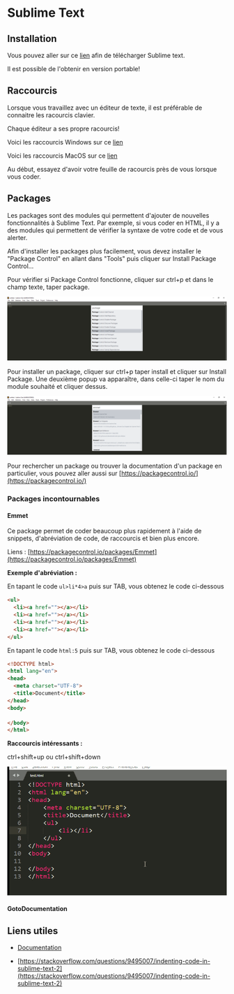 # Sublime Text

## Installation

Vous pouvez aller sur ce [lien](https://www.sublimetext.com) afin de télécharger Sublime text.

Il est possible de l'obtenir en version portable!

## Raccourcis

Lorsque vous travaillez avec un éditeur de texte, il est préférable de connaitre les racourcis clavier.

Chaque éditeur a ses propre racourcis!

Voici les raccourcis Windows sur ce [lien](sublime-text/pdf/racourcis-windows.pdf)

Voici les raccourcis MacOS sur ce [lien](sublime-text/pdf/racourcis-osx.pdf)

Au début, essayez d'avoir votre feuille de racourcis près de vous lorsque vous coder.


## Packages

Les packages sont des modules qui permettent d'ajouter de nouvelles fonctionnalités à Sublime Text. Par exemple, si vous coder en HTML, il y a des modules qui permettent de vérifier la syntaxe de votre code et de vous alerter.

Afin d'installer les packages plus facilement, vous devez installer le "Package Control" en allant dans "Tools" puis cliquer sur Install Package Control...

Pour vérifier si Package Control fonctionne, cliquer sur ctrl+p et dans le champ texte, taper package.

![cover](sublime-text/img/package-1.png)

Pour installer un package, cliquer sur ctrl+p taper install et cliquer sur Install Package. Une deuxième popup va apparaître, dans celle-ci taper le nom du module souhaité et cliquer dessus.

![cover](sublime-text/img/package-2.png)

Pour rechercher un package ou trouver la documentation d'un package en particulier, vous pouvez aller aussi sur [https://packagecontrol.io/](https://packagecontrol.io/)


### Packages incontournables


#### Emmet

Ce package permet de coder beaucoup plus rapidement à l'aide de snippets, d'abréviation de code, de raccourcis et bien plus encore.

Liens : [https://packagecontrol.io/packages/Emmet](https://packagecontrol.io/packages/Emmet)

**Exemple d'abréviation :**

En tapant le code ```ul>li*4>a``` puis sur TAB, vous obtenez le code ci-dessous

```html
<ul>
  <li><a href=""></a></li>
  <li><a href=""></a></li>
  <li><a href=""></a></li>
  <li><a href=""></a></li>
</ul>
```

En tapant le code ```html:5``` puis sur TAB, vous obtenez le code ci-dessous

```html
<!DOCTYPE html>
<html lang="en">
<head>
  <meta charset="UTF-8">
  <title>Document</title>
</head>
<body>
  
</body>
</html>
```

**Raccourcis  intéressants :**

ctrl+shift+up ou ctrl+shift+down

![ctrl+shift](sublime-text/video/emmet-move.gif)


#### GotoDocumentation




## Liens utiles

- [Documentation](http://docs.sublimetext.info/en/latest/reference/keyboard_shortcuts_win.html)

- [https://stackoverflow.com/questions/9495007/indenting-code-in-sublime-text-2](https://stackoverflow.com/questions/9495007/indenting-code-in-sublime-text-2)